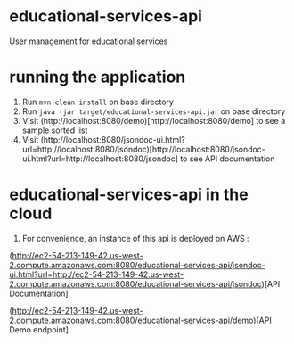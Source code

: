 # educational-services-api
User management for educational services

# running the application
1. Run `mvn clean install` on base directory  
2. Run `java -jar target/educational-services-api.jar` on base directory
3. Visit (http://localhost:8080/demo)[http://localhost:8080/demo] to see a sample sorted list
4. Visit (http://localhost:8080/jsondoc-ui.html?url=http://localhost:8080/jsondoc)[http://localhost:8080/jsondoc-ui.html?url=http://localhost:8080/jsondoc] to see API documentation

# educational-services-api in the cloud
1. For convenience, an instance of this api is deployed on AWS :

 
(http://ec2-54-213-149-42.us-west-2.compute.amazonaws.com:8080/educational-services-api/jsondoc-ui.html?url=http://ec2-54-213-149-42.us-west-2.compute.amazonaws.com:8080/educational-services-api/jsondoc)[API Documentation]


(http://ec2-54-213-149-42.us-west-2.compute.amazonaws.com:8080/educational-services-api/demo)[API Demo endpoint]
